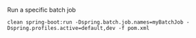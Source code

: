 Run a specific batch job
```
clean spring-boot:run -Dspring.batch.job.names=myBatchJob -Dspring.profiles.active=default,dev -f pom.xml
```
